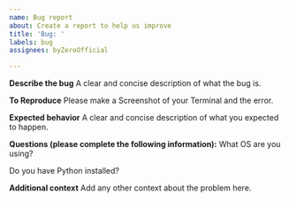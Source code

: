 ```yaml
---
name: Bug report
about: Create a report to help us improve
title: 'Bug: '
labels: bug
assignees: byZeroOfficial

---
```


**Describe the bug**
A clear and concise description of what the bug is.

**To Reproduce**
Please make a Screenshot of your Terminal and the error.

**Expected behavior**
A clear and concise description of what you expected to happen.

**Questions (please complete the following information):**
What OS are you using?

Do you have Python installed?

**Additional context**
Add any other context about the problem here.
